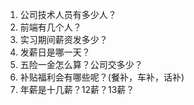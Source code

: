 1. 公司技术人员有多少人？
2. 前端有几个人？
3. 实习期间薪资发多少？
4. 发薪日是哪一天？
5. 五险一金怎么算？公司交多少？
6. 补贴福利会有哪些呢？(餐补，车补，话补)
7. 年薪是十几薪？12薪？13薪？

